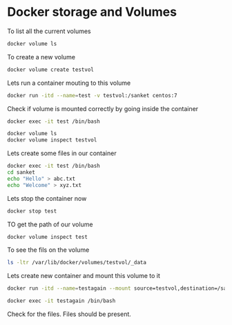 
# Docker storage and Volumes

To list all the current volumes

```bash
docker volume ls
```

To create a new volume

```bash
docker volume create testvol
```

Lets run a container mouting to this volume

```bash
docker run -itd --name=test -v testvol:/sanket centos:7
```

Check if volume is mounted correctly by going inside the container

```bash
docker exec -it test /bin/bash
```

```bash
docker volume ls
docker volume inspect testvol
```

Lets create some files in our container

```bash
docker exec -it test /bin/bash
cd sanket
echo "Hello" > abc.txt
echo "Welcome" > xyz.txt
```

Lets stop the container now

```bash
docker stop test
```

TO get the path of our volume 

```bash
docker volume inspect test
```

To see the fils on the volume 

```bash
ls -ltr /var/lib/docker/volumes/testvol/_data
```

Lets create new container and mount this volume to it

```bash
docker run -itd --name=testagain --mount source=testvol,destination=/sanket centos:7
```

```bash
docker exec -it testagain /bin/bash
```

Check for the files. Files should be present.
